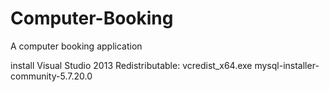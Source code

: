 # Computer-Booking
A computer booking application

install  Visual Studio 2013 Redistributable: vcredist_x64.exe
mysql-installer-community-5.7.20.0
